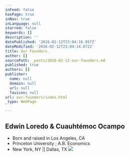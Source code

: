```yaml
---
inFeed: false
hasPage: true
inNav: true
inLanguage: null
starred: false
keywords: []
description: ''
datePublished: '2016-02-12T23:04:16.957Z'
dateModified: '2016-02-12T23:04:14.872Z'
title: Our Founders.
author: []
sourcePath: _posts/2016-02-12-our-founders.md
published: true
authors: []
publisher:
  name: null
  domain: null
  url: null
  favicon: null
url: our-founders/index.html
_type: WebPage

---
```

## Edwin Loredo & Cuauhtémoc Ocampo

* Born and raised in Los Angeles, CA
* Princeton University ; A.B. Economics
* New York, NY  ||  Dallas, TX
![](https://the-grid-user-content.s3-us-west-2.amazonaws.com/998237ca-030d-4c43-92d3-b438afa9a9ba.png)